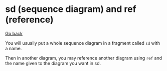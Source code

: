 # sd (sequence diagram) and ref (reference)

[Go back](../index.md)

You will usually put a whole sequence diagram in
a fragment called ``sd`` with a name. 

Then in another diagram, you may reference another
diagram using ``ref`` and the name given to the
diagram you want in sd.